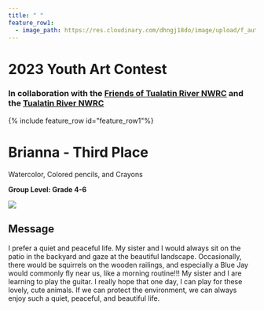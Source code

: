 ```yaml
---
title: " "
feature_row1:
  - image_path: https://res.cloudinary.com/dhngj18do/image/upload/f_auto,q_auto/v1/images/artcontest/ribbon_3
---
```


# 2023 Youth Art Contest

### In collaboration with the [Friends of Tualatin River NWRC](https://fotr.wildapricot.org/) and the [Tualatin River NWRC](https://www.fws.gov/refuge/Tualatin_River/)

{% include feature_row id="feature_row1"%}

# Brianna - Third Place  
Watercolor, Colored pencils, and Crayons  

**Group Level: Grade 4-6**  

![](https://res.cloudinary.com/dhngj18do/image/upload/f_auto,q_auto/v1/images/artcontest/2023_grp3_3rd2_large)

## Message

I prefer a quiet and peaceful life. My sister and I would always sit on the patio in the backyard and gaze at the beautiful landscape. Occasionally, there would be squirrels on the wooden railings, and especially a Blue Jay would commonly fly near us, like a morning routine!!! My sister and I are learning to play the guitar. I really hope that one day, I can play for these lovely, cute animals. If we can protect the environment, we can always enjoy such a quiet, peaceful, and beautiful life.
